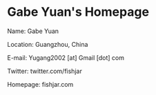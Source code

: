 # Gabe Yuan's Homepage

Name: Gabe Yuan

Location: Guangzhou, China

E-mail: Yugang2002 [at] Gmail [dot] com

Twitter: twitter.com/fishjar

Homepage: fishjar.com

